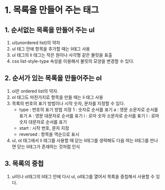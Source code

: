 # 1. 목록을 만들어 주는 태그
## 1. 순서없는 목록을 만들어 주는 ul
1. ul(unordered list)의 약자 
2. ul 태그 안에 항목을 추가할 때는 li태그 사용 
3. ul 태그의 li 태그는 작은 원이나 사각형 같은 불릿을 표출
4. css list-style-type 속성을 이용해서 불릿의 모양을 변경할 수 있다. 

## 2. 순서가 있는 목록을 만들어주는 ol
1. ol은 ordered list의 약자.
2. ol 태그도 마찬가지로 항목을 만들 때는 li 태그 사용 
3. 목록의 번호의 표기 방법이나 시작 숫자, 문자를 지정할 수 있다. 
    - type : 번호의 표기 방법 지정
              1 : 숫자로 순서를 표기 
              a : 영문 소문자로 순서를 표기 
              A : 영문 대문자로 순서를 표기
              i : 로마 숫자 소문자로 순서를 표기
              I : 로마 숫자 대문자로 순서를 표기 
    - start : 시작 번호, 문자 지정
    - reversed : 항목을 역순으로 표시
4. ul, ol 태그에서 li 태그를 사용할 때 닫는 li태그를 생략해도 다음 여는 li태그를 만나면 닫는 li태그가 존재하는 것처럼 인식 

## 3. 목록의 중첩 
1. ul이나 ol태그의 li태그 안에 다시 ul, ol태그를 열어서 목록을 중첩해서 사용할 수 있다. 